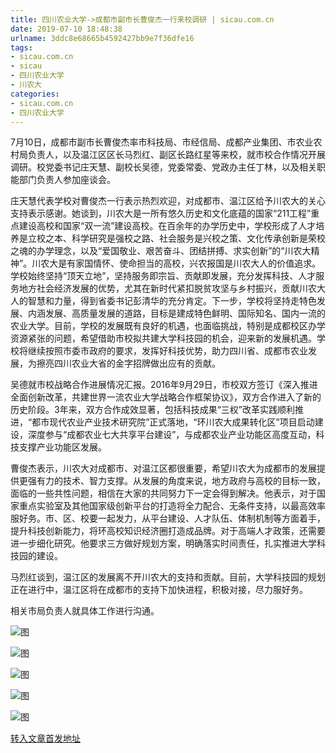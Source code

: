 ```yaml
---
title: 四川农业大学->成都市副市长曹俊杰一行来校调研 | sicau.com.cn
date: 2019-07-10 18:48:38
urlname: 3ddc8e68665b4592427bb9e7f36dfe16
tags: 
- sicau.com.cn
- sicau
- 四川农业大学
- 川农大
categories:
- sicau.com.cn
- 四川农业大学
---
```



7月10日，成都市副市长曹俊杰率市科技局、市经信局、成都产业集团、市农业农村局负责人，以及温江区区长马烈红、副区长路红星等来校，就市校合作情况开展调研。校党委书记庄天慧、副校长吴德，党委常委、党政办主任丁林，以及相关职能部门负责人参加座谈会。

庄天慧代表学校对曹俊杰一行表示热烈欢迎，对成都市、温江区给予川农大的关心支持表示感谢。她谈到，川农大是一所有悠久历史和文化底蕴的国家“211工程”重点建设高校和国家“双一流”建设高校。在百余年的办学历史中，学校形成了人才培养是立校之本、科学研究是强校之路、社会服务是兴校之策、文化传承创新是荣校之魂的办学理念，以及“爱国敬业、艰苦奋斗、团结拼搏、求实创新”的“川农大精神”。川农大是有家国情怀、使命担当的高校，兴农报国是川农大人的价值追求。学校始终坚持“顶天立地”，坚持服务即宗旨、贡献即发展，充分发挥科技、人才服务地方社会经济发展的优势，尤其在新时代紧扣脱贫攻坚与乡村振兴，贡献川农大人的智慧和力量，得到省委书记彭清华的充分肯定。下一步，学校将坚持走特色发展、内涵发展、高质量发展的道路，目标是建成特色鲜明、国际知名、国内一流的农业大学。目前，学校的发展既有良好的机遇，也面临挑战，特别是成都校区办学资源紧张的问题，希望借助市校拟共建大学科技园的机会，迎来新的发展机遇。学校将继续按照市委市政府的要求，发挥好科技优势，助力四川省、成都市农业发展，为擦亮四川农业大省的金字招牌做出应有的贡献。

吴德就市校战略合作进展情况汇报。2016年9月29日，市校双方签订《深入推进全面创新改革，共建世界一流农业大学战略合作框架协议》，双方合作进入了新的历史阶段。3年来，双方合作成效显著，包括科技成果“三权”改革实践顺利推进，“都市现代农业产业技术研究院”正式落地，“环川农大成果转化区”项目启动建设，深度参与“成都农业七大共享平台建设”，与成都农业产业功能区高度互动，科技支撑产业功能区发展。

曹俊杰表示，川农大对成都市、对温江区都很重要，希望川农大为成都市的发展提供更强有力的技术、智力支撑。从发展的角度来说，地方政府与高校的目标一致，面临的一些共性问题，相信在大家的共同努力下一定会得到解决。他表示，对于国家重点实验室及其他国家级创新平台的打造将全力配合、无条件支持，以最高效率服好务。市、区、校要一起发力，从平台建设、人才队伍、体制机制等方面着手，提升科技创新能力，将环高校知识经济圈打造成品牌。对于高端人才政策，还需要进一步细化研究。他要求三方做好规划方案，明确落实时间责任，扎实推进大学科技园的建设。

马烈红谈到，温江区的发展离不开川农大的支持和贡献。目前，大学科技园的规划正在进行中，温江区将在成都市的支持下加快进程，积极对接，尽力服好务。

相关市局负责人就具体工作进行沟通。



![图](https://news.sicau.edu.cn/__local/C/D1/D8/1288A1D9736525A2D1884C7146B_90C00BC1_7775.jpg)

![图](https://news.sicau.edu.cn/__local/D/C4/34/66640CC22BD2BA7DB3CBD1F3CCE_46F28291_11F87.jpg)

![图](https://news.sicau.edu.cn/__local/E/DC/EC/B659B0AD4033049DFFD1C9CA738_AA0D2BAD_10A39.jpg)

![图](https://news.sicau.edu.cn/__local/C/C0/A7/FEB7A9E2B0F5E0E39221F50ED6E_348EFF7D_AF3E4.jpg)

![图](https://news.sicau.edu.cn/__local/A/18/27/AF86EC816139CDF9A9D3C2BA883_E69FEE2A_1772D.jpg)

[转入文章首发地址](https://news.sicau.edu.cn/info/1078/52517.htm)